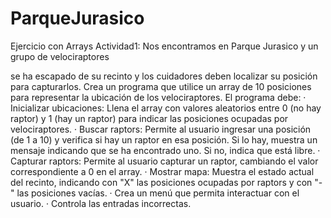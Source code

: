 # ParqueJurasico
Ejercicio con Arrays
Actividad1: Nos encontramos en Parque Jurasico y un grupo de velociraptores
         
se ha escapado de su recinto y los cuidadores deben localizar su posición
para capturarlos. 
Crea un programa que utilice un array de 10 posiciones para
representar la ubicación de los velociraptores. El programa debe: ·
Inicializar ubicaciones: Llena el array con valores aleatorios entre 0 (no
hay raptor) y 1 (hay un raptor) para indicar las posiciones ocupadas por
velociraptores.
· Buscar raptors: Permite al usuario ingresar una posición
(de 1 a 10) y verifica si hay un raptor en esa posición. Si lo hay, muestra
un mensaje indicando que se ha encontrado uno. Si no, indica que está libre.
· Capturar raptors: Permite al usuario capturar un raptor, cambiando el valor
correspondiente a 0 en el array.
· Mostrar mapa: Muestra el estado actual del
recinto, indicando con "X" las posiciones ocupadas por raptors y con "-" las
posiciones vacías. · Crea un menú que permita interactuar con el usuario. ·
Controla las entradas incorrectas.
